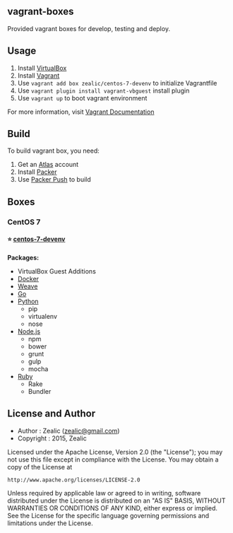 ## vagrant-boxes
Provided vagrant boxes for develop, testing and deploy.


## Usage
1. Install [VirtualBox](https://www.virtualbox.org/wiki/Downloads)
2. Install [Vagrant](https://www.vagrantup.com)
3. Use `vagrant add box zealic/centos-7-devenv` to initialize Vagrantfile
4. Use `vagrant plugin install vagrant-vbguest` install plugin
5. Use `vagrant up` to boot vagrant environment

For more information, visit [Vagrant Documentation](https://docs.vagrantup.com/v2/)


## Build
To build vagrant box, you need:

1. Get an [Atlas](http://atlas.hashicorp.com) account
2. Install [Packer](http://www.packer.io)
3. Use [Packer Push](https://www.packer.io/docs/command-line/push.html) to build


## Boxes
### CentOS 7

#### :star: [centos-7-devenv](https://atlas.hashicorp.com/zealic/centos-7-devenv)

**Packages:**
* VirtualBox Guest Additions
* [Docker](https://www.docker.com)
* [Weave](https://github.com/weaveworks/weave)
* [Go](https://golang.org)
* [Python](https://www.python.org)
  - pip
  - virtualenv
  - nose
* [Node.js](https://nodejs.org)
  - npm
  - bower
  - grunt
  - gulp
  - mocha
* [Ruby](https://www.ruby-lang.org)
  - Rake
  - Bundler


License and Author
------------------

- Author : Zealic (<zealic@gmail.com>)
- Copyright : 2015, Zealic

Licensed under the Apache License, Version 2.0 (the "License");
you may not use this file except in compliance with the License.
You may obtain a copy of the License at

    http://www.apache.org/licenses/LICENSE-2.0

Unless required by applicable law or agreed to in writing, software
distributed under the License is distributed on an "AS IS" BASIS,
WITHOUT WARRANTIES OR CONDITIONS OF ANY KIND, either express or implied.
See the License for the specific language governing permissions and
limitations under the License.
